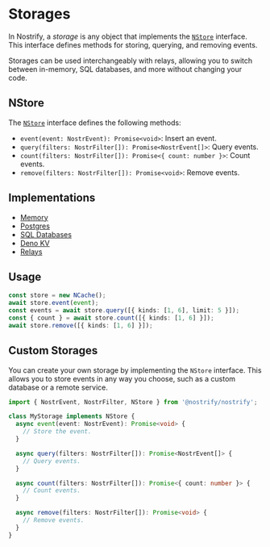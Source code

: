# Storages

In Nostrify, a _storage_ is any object that implements the [`NStore`](https://jsr.io/@nostrify/types/doc/~/NStore) interface. This interface defines methods for storing, querying, and removing events.

Storages can be used interchangeably with relays, allowing you to switch between in-memory, SQL databases, and more without changing your code.

## NStore

The [`NStore`](https://jsr.io/@nostrify/types/doc/~/NStore) interface defines the following methods:

- `event(event: NostrEvent): Promise<void>`: Insert an event.
- `query(filters: NostrFilter[]): Promise<NostrEvent[]>`: Query events.
- `count(filters: NostrFilter[]): Promise<{ count: number }>`: Count events.
- `remove(filters: NostrFilter[]): Promise<void>`: Remove events.

## Implementations

- [Memory](/store/memory)
- [Postgres](/store/postgres)
- [SQL Databases](/store/sql)
- [Deno KV](/store/denokv)
- [Relays](/relay/)

## Usage

```ts
const store = new NCache();
await store.event(event);
const events = await store.query([{ kinds: [1, 6], limit: 5 }]);
const { count } = await store.count([{ kinds: [1, 6] }]);
await store.remove([{ kinds: [1, 6] }]);
```

## Custom Storages

You can create your own storage by implementing the `NStore` interface. This allows you to store events in any way you choose, such as a custom database or a remote service.

```ts
import { NostrEvent, NostrFilter, NStore } from '@nostrify/nostrify';

class MyStorage implements NStore {
  async event(event: NostrEvent): Promise<void> {
    // Store the event.
  }

  async query(filters: NostrFilter[]): Promise<NostrEvent[]> {
    // Query events.
  }

  async count(filters: NostrFilter[]): Promise<{ count: number }> {
    // Count events.
  }

  async remove(filters: NostrFilter[]): Promise<void> {
    // Remove events.
  }
}
```